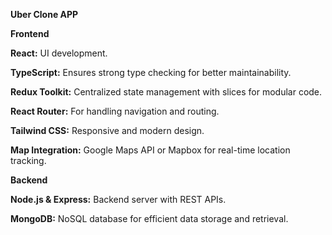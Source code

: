 **Uber Clone APP**

**Frontend**

**React:** UI development.

**TypeScript:** Ensures strong type checking for better maintainability.

**Redux Toolkit:** Centralized state management with slices for modular code.

**React Router:** For handling navigation and routing.

**Tailwind CSS:** Responsive and modern design.

**Map Integration:** Google Maps API or Mapbox for real-time location tracking.

**Backend**

**Node.js & Express:** Backend server with REST APIs.

**MongoDB:** NoSQL database for efficient data storage and retrieval.
